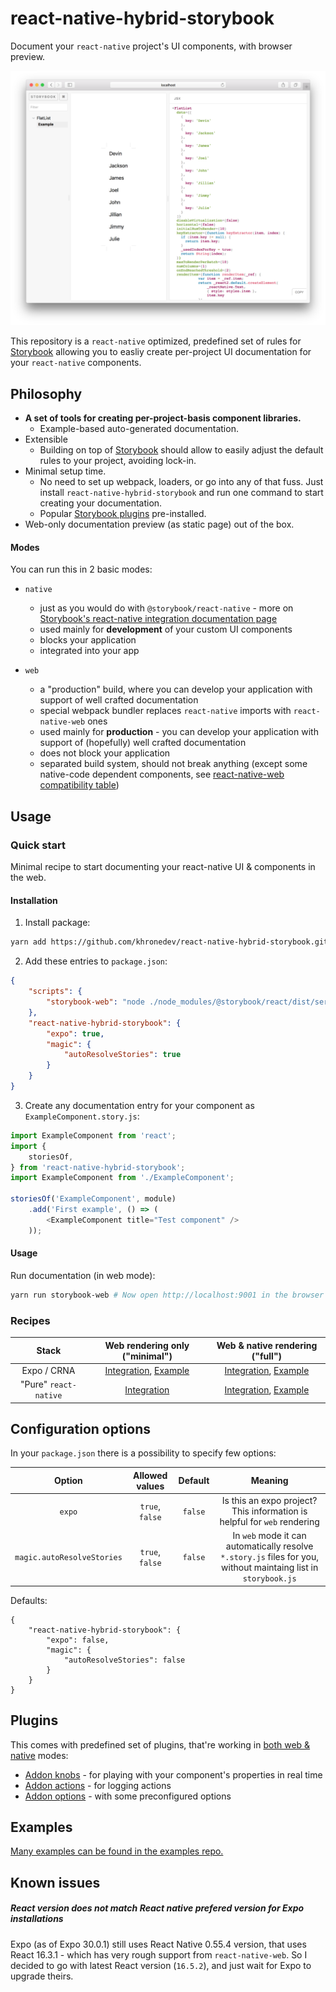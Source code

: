 react-native-hybrid-storybook
=============================

Document your `react-native` project's UI components, with browser preview.

![Example cover screenshot](docs/assets/cover.png?raw=true)

This repository is a `react-native` optimized, predefined set of rules for [Storybook](https://storybook.js.org/) allowing you to easliy create per-project UI documentation for your `react-native` components.

Philosophy
----------

* **A set of tools for creating per-project-basis component libraries.**
  * Example-based auto-generated documentation.
* Extensible
  * Building on top of [Storybook](https://storybook.js.org) should allow to easily adjust the default rules to your project, avoiding lock-in.
* Minimal setup time.
  * No need to set up webpack, loaders, or go into any of that fuss. Just install `react-native-hybrid-storybook` and run one command to start creating your documentation.
  * Popular [Storybook plugins]() pre-installed.
* Web-only documentation preview (as static page) out of the box.

#### Modes

You can run this in 2 basic modes:
* `native`
  * just as you would do with `@storybook/react-native` - more on [Storybook's react-native integration documentation page](https://github.com/storybooks/storybook/tree/master/app/react-native)
  * used mainly for **development** of your custom UI components
  * blocks your application
  * integrated into your app

* `web`
  * a "production" build, where you can develop your application with support of well crafted documentation
  * special webpack bundler replaces `react-native` imports with `react-native-web` ones
  * used mainly for **production** - you can develop your application with support of (hopefully) well crafted documentation
  * does not block your application
  * separated build system, should not break anything (except some native-code dependent components, see [react-native-web compatibility table](https://github.com/necolas/react-native-web#compatibility-with-react-native))

Usage
-----

### Quick start

Minimal recipe to start documenting your react-native UI & components in the web.

#### Installation

1. Install package:
````bash
yarn add https://github.com/khronedev/react-native-hybrid-storybook.git
````

2. Add these entries to `package.json`:
````json
{
    "scripts": {
        "storybook-web": "node ./node_modules/@storybook/react/dist/server/index.js -p 9001 -c ./node_modules/react-native-hybrid-storybook/src/web/storybook",
    },
    "react-native-hybrid-storybook": {
        "expo": true,
        "magic": {
            "autoResolveStories": true
        }
    }
}
````

3. Create any documentation entry for your component as `ExampleComponent.story.js`:
````js
import ExampleComponent from 'react';
import {
    storiesOf,
} from 'react-native-hybrid-storybook';
import ExampleComponent from './ExampleComponent';

storiesOf('ExampleComponent', module)
    .add('First example', () => (
        <ExampleComponent title="Test component" />
    ));
````

#### Usage

Run documentation (in web mode):
````bash
yarn run storybook-web # Now open http://localhost:9001 in the browser
````

### Recipes

| Stack                 | Web rendering only ("**minimal**")    | Web & native rendering ("**full**")    |
|:---------------------:|:-------------------------------------:|:----------------------------------:|
| Expo / CRNA           | [Integration](docs/integration.md#minimal), [Example](https://github.com/khronedev/react-native-hybrid-storybook-examples/tree/master/minimal-expo)  | [Integration](docs/integration.md#full), [Example](https://github.com/khronedev/react-native-hybrid-storybook-examples/tree/master/crna) |
| "Pure" `react-native` | [Integration](docs/integration.md#minimal-1) | [Integration](docs/integration.md#full-1), [Example](https://github.com/khronedev/react-native-hybrid-storybook-examples/tree/master/rninit) |

Configuration options
---------------------

In your `package.json` there is a possibility to specify few options:

| Option                        | Allowed values | Default  | Meaning                  |
|:-----------------------------:|:--------------:|:--------:|:------------------------:|
| `expo`                        | `true`, `false` | `false` | Is this an expo project? This information is helpful for `web` rendering |
| `magic.autoResolveStories`    | `true`, `false` | `false` | In `web` mode it can automatically resolve `*.story.js` files for you, without maintaing list in `storybook.js` |

Defaults:
````
{
    "react-native-hybrid-storybook": {
        "expo": false,
        "magic": {
            "autoResolveStories": false
        }
    }
}
````

Plugins
-------

This comes with predefined set of plugins, that're working in [both web & native](https://github.com/storybooks/storybook/blob/master/ADDONS_SUPPORT.md) modes:
* [Addon knobs](https://github.com/storybooks/storybook/tree/master/addons/knobs) - for playing with your component's properties in real time
* [Addon actions](https://github.com/storybooks/storybook/tree/master/addons/actions) - for logging actions
* [Addon options](https://github.com/storybooks/storybook/tree/master/addons/options) - with some preconfigured options

Examples
--------

[Many examples can be found in the examples repo.](https://github.com/khronedev/react-native-hybrid-storybook)

Known issues
------------

##### React version does not match React native prefered version for Expo installations
Expo (as of Expo 30.0.1) still uses React Native 0.55.4 version, that uses React 16.3.1 - which has very rough support from `react-native-web`. So I decided to go with latest React version (`16.5.2`), and just wait for Expo to upgrade theirs.
